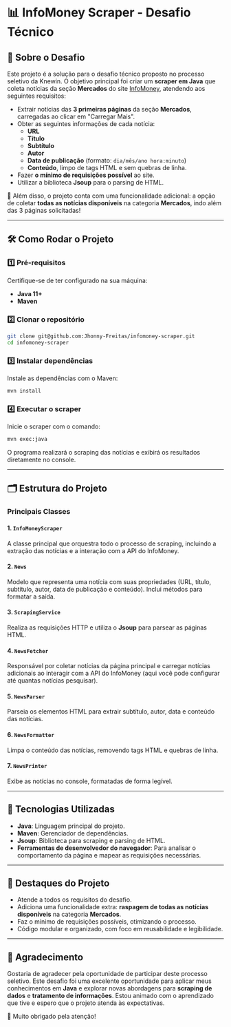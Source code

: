 
# 📊 InfoMoney Scraper - Desafio Técnico

## 📌 Sobre o Desafio

Este projeto é a solução para o desafio técnico proposto no processo seletivo da Knewin. O objetivo principal foi criar um **scraper em Java** que coleta notícias da seção **Mercados** do site [InfoMoney](https://www.infomoney.com.br/mercados/), atendendo aos seguintes requisitos:

- Extrair notícias das **3 primeiras páginas** da seção **Mercados**, carregadas ao clicar em "Carregar Mais".
- Obter as seguintes informações de cada notícia:
    - **URL**
    - **Título**
    - **Subtítulo**
    - **Autor**
    - **Data de publicação** (formato: `dia/mês/ano hora:minuto`)
    - **Conteúdo**, limpo de tags HTML e sem quebras de linha.
- Fazer **o mínimo de requisições possível** ao site.
- Utilizar a biblioteca **Jsoup** para o parsing de HTML.

🎉 Além disso, o projeto conta com uma funcionalidade adicional: a opção de coletar **todas as notícias disponíveis** na categoria **Mercados**, indo além das 3 páginas solicitadas!

---

## 🛠️ Como Rodar o Projeto

### 1️⃣ Pré-requisitos

Certifique-se de ter configurado na sua máquina:

- **Java 11+**
- **Maven**

### 2️⃣ Clonar o repositório

```bash
git clone git@github.com:Jhonny-Freitas/infomoney-scraper.git
cd infomoney-scraper
```

### 3️⃣ Instalar dependências

Instale as dependências com o Maven:

```bash
mvn install
```

### 4️⃣ Executar o scraper

Inicie o scraper com o comando:

```bash
mvn exec:java
```

O programa realizará o scraping das notícias e exibirá os resultados diretamente no console.

---

## 🗂️ Estrutura do Projeto

### **Principais Classes**

#### 1. `InfoMoneyScraper`
A classe principal que orquestra todo o processo de scraping, incluindo a extração das notícias e a interação com a API do InfoMoney.

#### 2. `News`
Modelo que representa uma notícia com suas propriedades (URL, título, subtítulo, autor, data de publicação e conteúdo). Inclui métodos para formatar a saída.

#### 3. `ScrapingService`
Realiza as requisições HTTP e utiliza o **Jsoup** para parsear as páginas HTML.

#### 4. `NewsFetcher`
Responsável por coletar notícias da página principal e carregar notícias adicionais ao interagir com a API do InfoMoney (aqui você pode configurar até quantas notícias pesquisar).

#### 5. `NewsParser`
Parseia os elementos HTML para extrair subtítulo, autor, data e conteúdo das notícias.

#### 6. `NewsFormatter`
Limpa o conteúdo das notícias, removendo tags HTML e quebras de linha.

#### 7. `NewsPrinter`
Exibe as notícias no console, formatadas de forma legível.

---

## 🚀 Tecnologias Utilizadas

- **Java**: Linguagem principal do projeto.
- **Maven**: Gerenciador de dependências.
- **Jsoup**: Biblioteca para scraping e parsing de HTML.
- **Ferramentas de desenvolvedor do navegador**: Para analisar o comportamento da página e mapear as requisições necessárias.

---

## 🌟 Destaques do Projeto

- Atende a todos os requisitos do desafio.
- Adiciona uma funcionalidade extra: **raspagem de todas as notícias disponíveis** na categoria **Mercados**.
- Faz o mínimo de requisições possíveis, otimizando o processo.
- Código modular e organizado, com foco em reusabilidade e legibilidade.

---

## 🙏 Agradecimento

Gostaria de agradecer pela oportunidade de participar deste processo seletivo. Este desafio foi uma excelente oportunidade para aplicar meus conhecimentos em **Java** e explorar novas abordagens para **scraping de dados** e **tratamento de informações**. Estou animado com o aprendizado que tive e espero que o projeto atenda às expectativas.

💙 Muito obrigado pela atenção! 